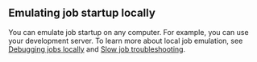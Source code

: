 ## Emulating job startup locally

You can emulate job startup on any computer. For example, you can use your development server. To learn more about local job emulation, see [Debugging jobs locally](../../../../user-guide/problems/jobtool.md) and [Slow job troubleshooting](../../../../user-guide/problems/jobshell-and-slowjobs.md).
